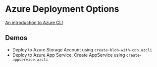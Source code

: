 # Azure Deployment Options

[An introduction to Azure CLI](https://github.com/arambazamba/ng-adv/tree/main/Tooling/04-CLI)

## Demos

- Deploy to Azure Storage Account using `create-blob-with-cdn.azcli`
- Deploy to Azure App Service. Create AppService using `create-appservice.azcli`